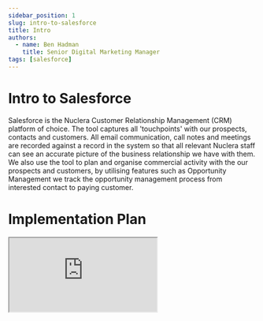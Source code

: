 ```yaml
---
sidebar_position: 1
slug: intro-to-salesforce
title: Intro
authors:
  - name: Ben Hadman
    title: Senior Digital Marketing Manager
tags: [salesforce]
---
```


# Intro to Salesforce

Salesforce is the Nuclera Customer Relationship Management (CRM) platform of choice.
The tool captures all 'touchpoints' with our prospects, contacts and customers. All email communication, call notes and meetings are recorded against a record in the system so that all relevant Nuclera staff can see an accurate picture of the business relationship we have with them.
We also use the tool to plan and organise commercial activity with the our prospects and customers, by utilising features such as Opportunity Management we track the opportunity management process from interested contact to paying customer.

# Implementation Plan

<iframe
  src="https://view.monday.com/embed/3239025345-94c9a416ba7279444ed5d17695a344ea?r=use1"
  width={770}
  height={500}
  style={{ border: 0, boxShadow: "5px 5px 56px 0px rgba(0,0,0,0.25)" }}
/>
